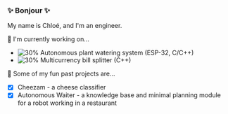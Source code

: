 ### ✨ Bonjour ✨

My name is Chloé, and I'm an engineer. 

🔭 I'm currently working on...
- ![30%](https://progress-bar.dev/30) Autonomous plant watering system (ESP-32, C/C++)
- ![30%](https://progress-bar.dev/30) Multicurrency bill splitter (C++)

🔭 Some of my fun past projects are...
- [x] Cheezam - a cheese classifier
- [x] Autonomous Waiter - a knowledge base and minimal planning module for a robot working in a restaurant

<!--
**niwya/niwya** is a ✨ _special_ ✨ repository because its `README.md` (this file) appears on your GitHub profile.

Here are some ideas to get you started:

- 🔭 I’m currently working on ...
- 🌱 I’m currently learning ...
- 👯 I’m looking to collaborate on ...
- 🤔 I’m looking for help with ...
- 💬 Ask me about ...
- 📫 How to reach me: ...
- 😄 Pronouns: ...
- ⚡ Fun fact: ...
-->
